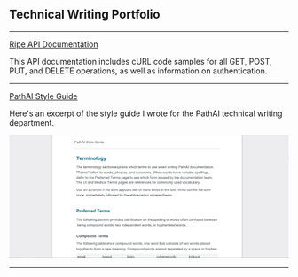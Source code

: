 ## Technical Writing Portfolio
---
[Ripe API Documentation](/pdf/Chris_Lino_Doc_Sample_1.pdf)
<p>This API documentation includes cURL code samples for all GET, POST, PUT, and DELETE operations, as well as information on authentication.</p>

---
[PathAI Style Guide](/pdf/Chris_Lino_Doc_Sample_2.pdf)
<p>Here's an excerpt of the style guide I wrote for the PathAI technical writing department.</p>
<img src="images/style_guide.PNG?raw=true"/>

---




